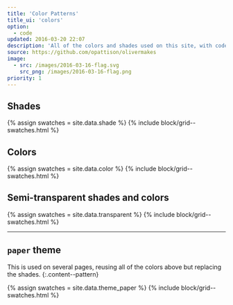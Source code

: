 ```yaml
---
title: 'Color Patterns'
title_ui: 'colors'
option:
  - code
updated: 2016-03-20 22:07
description: 'All of the colors and shades used on this site, with code and specification for each.'
source: https://github.com/opattison/olivermakes
image:
  - src: /images/2016-03-16-flag.svg
    src_png: /images/2016-03-16-flag.png
priority: 1
---
```


## Shades

{% assign swatches = site.data.shade %}
{% include block/grid--swatches.html %}

## Colors

{% assign swatches = site.data.color %}
{% include block/grid--swatches.html %}

## Semi-transparent shades and colors

{% assign swatches = site.data.transparent %}
{% include block/grid--swatches.html %}

---

## `paper` theme

This is used on several pages, reusing all of the colors above but replacing the shades.
{:.content--pattern}

{% assign swatches = site.data.theme_paper %}
{% include block/grid--swatches.html %}
